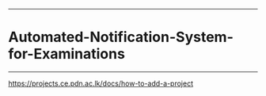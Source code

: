 ___
# Automated-Notification-System-for-Examinations
___

https://projects.ce.pdn.ac.lk/docs/how-to-add-a-project

